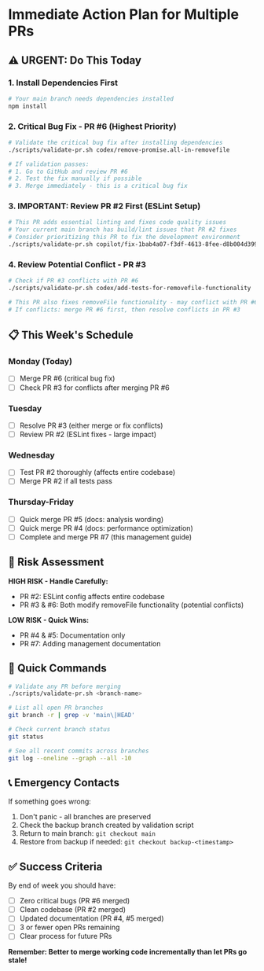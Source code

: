 # Immediate Action Plan for Multiple PRs

## ⚠️ URGENT: Do This Today

### 1. Install Dependencies First
```bash
# Your main branch needs dependencies installed
npm install
```

### 2. Critical Bug Fix - PR #6 (Highest Priority)
```bash
# Validate the critical bug fix after installing dependencies
./scripts/validate-pr.sh codex/remove-promise.all-in-removefile

# If validation passes:
# 1. Go to GitHub and review PR #6
# 2. Test the fix manually if possible
# 3. Merge immediately - this is a critical bug fix
```

### 3. IMPORTANT: Review PR #2 First (ESLint Setup)
```bash
# This PR adds essential linting and fixes code quality issues
# Your current main branch has build/lint issues that PR #2 fixes
# Consider prioritizing this PR to fix the development environment
./scripts/validate-pr.sh copilot/fix-1bab4a07-f3df-4613-8fee-d8b004d3992f
```

### 4. Review Potential Conflict - PR #3
```bash
# Check if PR #3 conflicts with PR #6
./scripts/validate-pr.sh codex/add-tests-for-removefile-functionality

# This PR also fixes removeFile functionality - may conflict with PR #6
# If conflicts: merge PR #6 first, then resolve conflicts in PR #3
```

## 📋 This Week's Schedule

### Monday (Today)
- [ ] Merge PR #6 (critical bug fix)
- [ ] Check PR #3 for conflicts after merging PR #6

### Tuesday 
- [ ] Resolve PR #3 (either merge or fix conflicts)
- [ ] Review PR #2 (ESLint fixes - large impact)

### Wednesday
- [ ] Test PR #2 thoroughly (affects entire codebase)
- [ ] Merge PR #2 if all tests pass

### Thursday-Friday
- [ ] Quick merge PR #5 (docs: analysis wording)
- [ ] Quick merge PR #4 (docs: performance optimization)
- [ ] Complete and merge PR #7 (this management guide)

## 🚨 Risk Assessment

**HIGH RISK - Handle Carefully:**
- PR #2: ESLint config affects entire codebase
- PR #3 & #6: Both modify removeFile functionality (potential conflicts)

**LOW RISK - Quick Wins:**
- PR #4 & #5: Documentation only
- PR #7: Adding management documentation

## 🔧 Quick Commands

```bash
# Validate any PR before merging
./scripts/validate-pr.sh <branch-name>

# List all open PR branches
git branch -r | grep -v 'main\|HEAD'

# Check current branch status
git status

# See all recent commits across branches
git log --oneline --graph --all -10
```

## 📞 Emergency Contacts

If something goes wrong:
1. Don't panic - all branches are preserved
2. Check the backup branch created by validation script
3. Return to main branch: `git checkout main`
4. Restore from backup if needed: `git checkout backup-<timestamp>`

## ✅ Success Criteria

By end of week you should have:
- [ ] Zero critical bugs (PR #6 merged)
- [ ] Clean codebase (PR #2 merged)
- [ ] Updated documentation (PR #4, #5 merged)
- [ ] 3 or fewer open PRs remaining
- [ ] Clear process for future PRs

**Remember: Better to merge working code incrementally than let PRs go stale!**